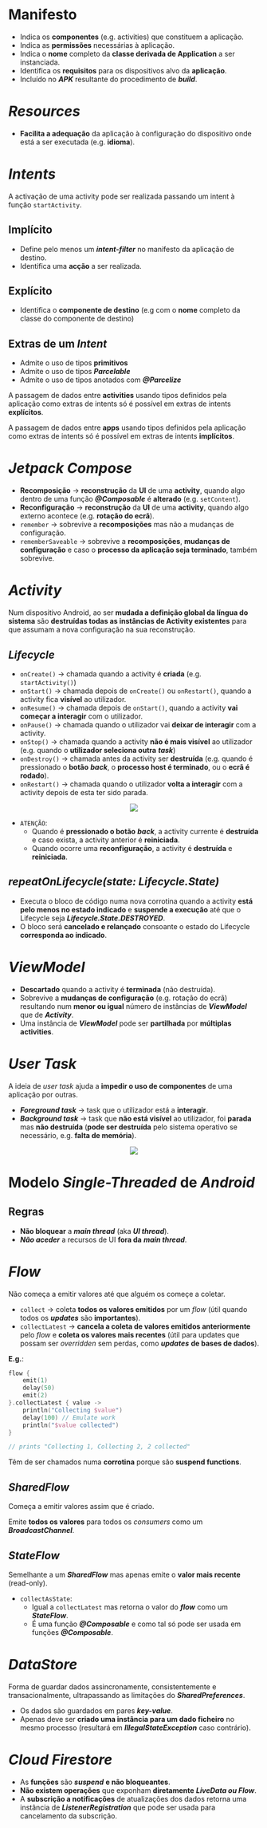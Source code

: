 # __Manifesto__

* Indica os __componentes__ (e.g. activities) que constituem a aplicação.
* Indica as __permissões__ necessárias à aplicação.
* Indica o __nome__ completo da __classe derivada de Application__ a ser instanciada.
* Identifica os __requisitos__ para os dispositivos alvo da __aplicação__.
* Incluído no ___APK___ resultante do procedimento de ___build___.

#

# ___Resources___

* __Facilita a adequação__ da aplicação à configuração do dispositivo onde está a ser executada (e.g. __idioma__).

#

# ___Intents___

A activação de uma activity pode ser realizada passando um intent à função ``startActivity``.

## __Implícito__

* Define pelo menos um ___intent-filter___ no manifesto da aplicação de destino.
* Identifica uma __acção__ a ser realizada.

## __Explícito__

* Identifica o __componente de destino__ (e.g com o __nome__ completo da classe do componente de destino)

## __Extras de um__ ___Intent___

* Admite o uso de tipos __primitivos__
* Admite o uso de tipos ___Parcelable___
* Admite o uso de tipos anotados com ___@Parcelize___

A passagem de dados entre __activities__ usando tipos definidos pela aplicação como extras de intents só é possível em extras de intents __explícitos__.

A passagem de dados entre __apps__ usando tipos definidos pela aplicação como extras de intents só é possível em extras de intents __implícitos__.

#

# ___Jetpack Compose___

* __Recomposição__ -> __reconstrução__ da __UI__ de uma __activity__, quando algo dentro de uma função ___@Composable___ é __alterado__ (e.g. ``setContent``).
* __Reconfiguração__ -> __reconstrução__ da __UI__ de uma __activity__, quando algo externo acontece (e.g. __rotação do ecrã__).
* ``remember`` -> sobrevive a __recomposições__ mas não a mudanças de configuração.
* ``rememberSaveable`` -> sobrevive a __recomposições__, __mudanças de configuração__ e caso o __processo da aplicação seja terminado__, também sobrevive.

#

# ___Activity___

Num dispositivo Android, ao ser __mudada a definição global da língua do sistema__ são __destruídas todas as instâncias de Activity existentes__ para que assumam a nova configuração na sua reconstrução.

## ___Lifecycle___
* ``onCreate()`` -> chamada quando a activity é __criada__ (e.g.`` startActivity()``)
* ``onStart()`` -> chamada depois de ``onCreate()`` ou ``onRestart()``, quando a activity fica __visível__ ao utilizador.
* ``onResume()`` -> chamada depois de ``onStart()``, quando a activity __vai começar a interagir__ com o utilizador.
* ``onPause()`` -> chamada quando o utilizador vai __deixar de interagir__ com a activity.
* ``onStop()`` -> chamada quando a activity __não é mais visível__ ao utilizador (e.g. quando o __utilizador seleciona outra__ ___task___)
* ``onDestroy()`` -> chamada antes da activity ser __destruída__ (e.g. quando é pressionado o __botão__ ___back___, o __processo host é terminado__, ou o __ecrã é rodado__).
* ``onRestart()`` -> chamada quando o utilizador __volta a interagir__ com a activity depois de esta ter sido parada.

<div align=center> 

![](imgs/activity_1.png)

</div>

* ``ATENÇÃO``:
    * Quando é __pressionado o botão__ ___back___, a activity currente é __destruída__ e caso exista, a activity anterior é __reiniciada__.
    * Quando ocorre uma __reconfiguração__, a activity é __destruída__ e __reiniciada__.

## ___repeatOnLifecycle(state: Lifecycle.State)___

* Executa o bloco de código numa nova corrotina quando a activity __está pelo menos no estado indicado__ e __suspende a execução__ até que o Lifecycle seja ___Lifecycle.State.DESTROYED___.
* O bloco será __cancelado e relançado__ consoante o estado do Lifecycle __corresponda ao indicado__.

#

# ___ViewModel___

* __Descartado__ quando a activity é __terminada__ (não destruída).
* Sobrevive a __mudanças de configuração__ (e.g. rotação do ecrã) resultando num __menor ou igual__ número de instâncias de ___ViewModel___ que de ___Activity___.
* Uma instância de ___ViewModel___ pode ser __partilhada__ por __múltiplas activities__.

#

# ___User Task___

A ideia de _user task_ ajuda a __impedir o uso de componentes__ de uma aplicação por outras.

* ___Foreground task___ -> task que o utilizador está a __interagir__.
* ___Background task___ -> task que __não está visível__ ao utilizador, foi __parada__ mas __não destruída__ (__pode ser destruída__ pelo sistema operativo se necessário, e.g. __falta de memória__).

<div align=center> 

![](imgs/user_task_1.png)

</div>

#

# __Modelo__ ___Single-Threaded___ __de__ ___Android___

## __Regras__

* __Não bloquear__ a ___main thread___ (aka ___UI thread___).
* ___Não aceder___ a recursos de UI __fora da__ ___main thread___.

#

# ___Flow___

Não começa a emitir valores até que alguém os começe a coletar.


* ``collect`` -> coleta __todos os valores emitidos__ por um _flow_ (útil quando todos os ___updates___ são __importantes__).
* ``collectLatest`` -> __cancela a coleta de valores emitidos anteriormente__ pelo _flow_ e __coleta os valores mais recentes__ (útil para updates que possam ser _overridden_ sem perdas, como ___updates___ __de bases de dados__).

__E.g.__:

```kotlin
flow {
    emit(1)
    delay(50)
    emit(2)
}.collectLatest { value ->
    println("Collecting $value")
    delay(100) // Emulate work
    println("$value collected")
}

// prints "Collecting 1, Collecting 2, 2 collected"
```

Têm de ser chamados numa __corrotina__ porque são __suspend functions__.

## ___SharedFlow___

Começa a emitir valores assim que é criado.

Emite __todos os valores__ para todos os _consumers_ como um ___BroadcastChannel___.

## ___StateFlow___

Semelhante a um ___SharedFlow___ mas apenas emite o __valor mais recente__ (read-only).

* ``collectAsState``: 
    * Igual a ``collectLatest`` mas retorna o valor do ___flow___ como um ___StateFlow___.
    * É uma função ___@Composable___ e como tal só pode ser usada em funções ___@Composable___.

#

# ___DataStore___

Forma de guardar dados assincronamente, consistentemente e transacionalmente, ultrapassando as limitações do ___SharedPreferences___.

* Os dados são guardados em pares ___key-value___.
* Apenas deve ser __criado uma instância para um dado ficheiro__ no mesmo processo (resultará em ___IllegalStateException___ caso contrário).


#

# ___Cloud Firestore___

* As __funções__ são ___suspend___ __e não bloqueantes__.
* __Não existem operações__ que exponham __diretamente__ ___LiveData ou Flow___.
* A __subscrição a notificações__ de atualizações dos dados retorna uma instância de ___ListenerRegistration___ que pode ser usada para cancelamento da subscrição.
